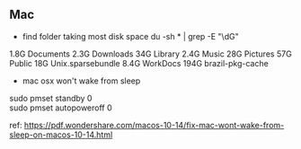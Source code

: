 ## Mac 

- find folder taking most disk space
du -sh * | grep -E "\dG"

1.8G Documents
2.3G Downloads
34G Library
2.4G Music
28G Pictures
57G Public
18G Unix.sparsebundle
8.4G WorkDocs
194G brazil-pkg-cache

- mac osx won't wake from sleep 

sudo pmset standby 0  
sudo pmset autopoweroff 0

ref: https://pdf.wondershare.com/macos-10-14/fix-mac-wont-wake-from-sleep-on-macos-10-14.html
